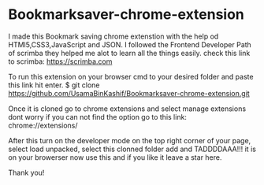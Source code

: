# Bookmarksaver-chrome-extension

I made this Bookmark saving chrome extenstion with the help od HTMl5,CSS3,JavaScript and JSON. I followed the Frontend Developer Path of scrimba they helped me alot to learn all the things easily. check this link to scrimba: https://scrimba.com


To run this extension on your browser
cmd to your desired folder and paste this link hit enter.
$ git clone https://github.com/UsamaBinKashif/Bookmarksaver-chrome-extension.git

Once it is cloned go to chrome extensions and select manage extensions
dont worry if you can not find the option go to this link: chrome://extensions/

After this turn on the developer mode on the top right corner of your page, select load unpacked, select this clonned folder add and TADDDDAAA!!! 
it is on your browerser now use this and if you like it leave a star here. 

Thank you!
